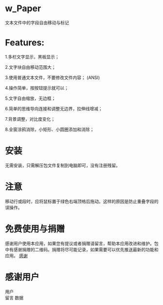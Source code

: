 # w_Paper
文本文件中的字段自由移动与标记

# Features:

1.多栏文字显示，黑板显示；

2.文字块自由移动范围大；

3.使用普通文本文件，不要修改文件内容； (ANSI)

4.操作简单，按按钮提示就可以；

5.文字自由缩放，无边框；

6.简单的思维导向连接和调整无边界，拉伸线增减；

7.背景调整，对比度变化；

8.全窗涂鸦消除，小矩形、小圆圈添加和消除；



# 安装
无需安装，只需解压包文件复制到电脑即可，没有注册残留。

# 注意
移动行或段时，应将鼠标置于绿色右端顶格后拖动。这样的原因是防止重叠字段的误操作。

# 免费使用与捐赠
感谢用户使用本应用，如果您有提议或者捐赠请留言，帮助本应用改进和维护。包中有感谢捐赠的二维码。捐赠将尽可能记录，如果需要可以优先推送最新的功能和应用。
[感谢](https://gitee.com/wPaper/w_Paper/blob/Textmove/%E4%B8%BB%E8%A6%81%E9%80%9A%E9%81%93/%E6%84%9F%E8%B0%A2%E6%8D%90%E8%B5%A0.jpg)


# 感谢用户

用户		
留言
数据
